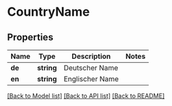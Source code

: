 # CountryName

## Properties
Name | Type | Description | Notes
------------ | ------------- | ------------- | -------------
**de** | **string** | Deutscher Name | 
**en** | **string** | Englischer Name | 

[[Back to Model list]](../README.md#documentation-for-models) [[Back to API list]](../README.md#documentation-for-api-endpoints) [[Back to README]](../README.md)


